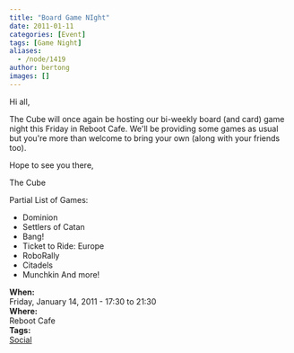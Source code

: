 ```yaml
---
title: "Board Game NIght"
date: 2011-01-11
categories: [Event]
tags: [Game Night]
aliases:
  - /node/1419
author: bertong
images: []
---
```


Hi all,

The Cube will once again be hosting our bi-weekly board (and card) game night this Friday in Reboot Cafe. We'll be providing some games as usual but you're more than welcome to bring your own (along with your friends too).

Hope to see you there,

The Cube

Partial List of Games:
- Dominion
- Settlers of Catan
- Bang!
- Ticket to Ride: Europe
- RoboRally
- Citadels
- Munchkin
And more!

**When:** \
Friday, January 14, 2011 - 17:30 to 21:30 \
**Where:** \
Reboot Cafe \
**Tags:** \
[Social](/social)
